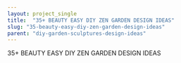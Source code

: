 ```yaml
---
layout: project_single
title:  "35+ BEAUTY EASY DIY ZEN GARDEN DESIGN IDEAS"
slug: "35-beauty-easy-diy-zen-garden-design-ideas"
parent: "diy-garden-sculptures-design-ideas"
---
```

35+ BEAUTY EASY DIY ZEN GARDEN DESIGN IDEAS